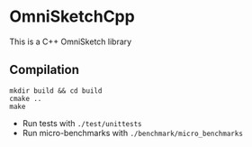 # OmniSketchCpp

This is a C++ OmniSketch library

## Compilation
```shell
mkdir build && cd build
cmake ..
make
```

- Run tests with `./test/unittests`
- Run micro-benchmarks with `./benchmark/micro_benchmarks`
